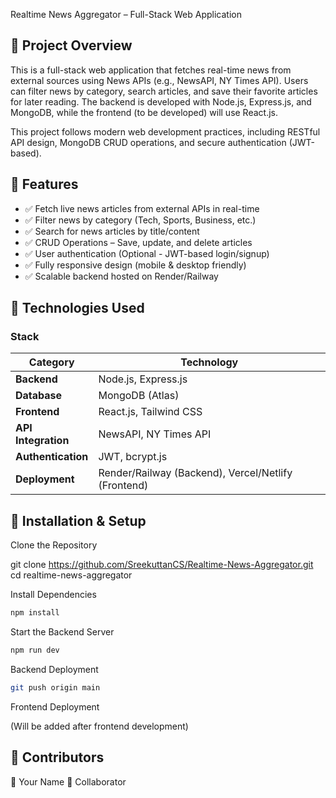 Realtime News Aggregator – Full-Stack Web Application

## 📌 Project Overview

This is a full-stack web application that fetches real-time news from external sources using News APIs (e.g., NewsAPI, NY Times API). Users can filter news by category, search articles, and save their favorite articles for later reading. The backend is developed with Node.js, Express.js, and MongoDB, while the frontend (to be developed) will use React.js.

This project follows modern web development practices, including RESTful API design, MongoDB CRUD operations, and secure authentication (JWT-based).

## 📌 Features

- ✅ Fetch live news articles from external APIs in real-time
- ✅ Filter news by category (Tech, Sports, Business, etc.)
- ✅ Search for news articles by title/content
- ✅ CRUD Operations – Save, update, and delete articles
- ✅ User authentication (Optional - JWT-based login/signup)
- ✅ Fully responsive design (mobile & desktop friendly)
- ✅ Scalable backend hosted on Render/Railway

## 📌 Technologies Used

### Stack

| **Category**        | **Technology**                                      |
| ------------------- | --------------------------------------------------- |
| **Backend**         | Node.js, Express.js                                 |
| **Database**        | MongoDB (Atlas)                                     |
| **Frontend**        | React.js, Tailwind CSS                              |
| **API Integration** | NewsAPI, NY Times API                               |
| **Authentication**  | JWT, bcrypt.js                                      |
| **Deployment**      | Render/Railway (Backend), Vercel/Netlify (Frontend) |

## 📌 Installation & Setup

Clone the Repository

git clone https://github.com/SreekuttanCS/Realtime-News-Aggregator.git
cd realtime-news-aggregator

Install Dependencies

```bash
npm install
```

Start the Backend Server

```bash
npm run dev
```

Backend Deployment

```bash
git push origin main
```

Frontend Deployment

(Will be added after frontend development)

## 📌 Contributors

👤 Your Name
👤 Collaborator
